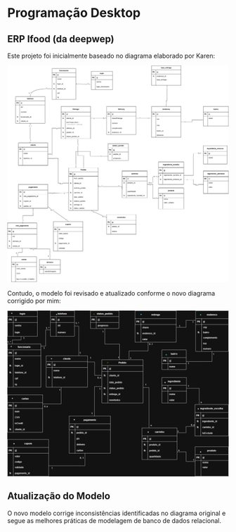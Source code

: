# Programação Desktop

## ERP Ifood (da deepwep)

Este projeto foi inicialmente baseado no diagrama elaborado por Karen:

![Diagrama Karen](https://github.com/Olivetta21/Unigran_ERPIfood/blob/main/others/diagrama_der_karen.png)

Contudo, o modelo foi revisado e atualizado conforme o novo diagrama corrigido por mim:

![Diagrama Ivan](https://github.com/Olivetta21/Unigran_ERPIfood/blob/main/others/diagrama_der_ivan(corrigido).png)

## Atualização do Modelo

O novo modelo corrige inconsistências identificadas no diagrama original e segue as melhores práticas de modelagem de banco de dados relacional.
